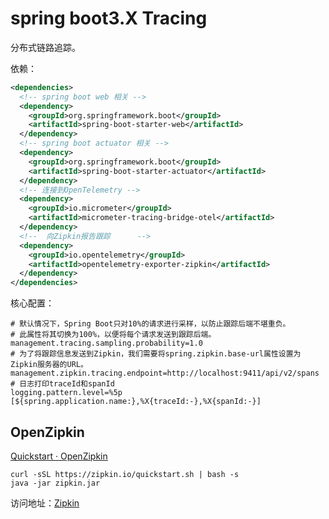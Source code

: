 # spring boot3.X Tracing

分布式链路追踪。

依赖：

```xml
<dependencies>
  <!-- spring boot web 相关 -->
  <dependency>
    <groupId>org.springframework.boot</groupId>
    <artifactId>spring-boot-starter-web</artifactId>
  </dependency>
  <!-- spring boot actuator 相关 -->
  <dependency>
    <groupId>org.springframework.boot</groupId>
    <artifactId>spring-boot-starter-actuator</artifactId>
  </dependency>
  <!-- 连接到OpenTelemetry -->
  <dependency>
    <groupId>io.micrometer</groupId>
    <artifactId>micrometer-tracing-bridge-otel</artifactId>
  </dependency>
  <!--  向Zipkin报告跟踪      -->
  <dependency>
    <groupId>io.opentelemetry</groupId>
    <artifactId>opentelemetry-exporter-zipkin</artifactId>
  </dependency>
</dependencies>
```

核心配置：

```properties
# 默认情况下，Spring Boot只对10%的请求进行采样，以防止跟踪后端不堪重负。
# 此属性将其切换为100%，以便将每个请求发送到跟踪后端。
management.tracing.sampling.probability=1.0
# 为了将跟踪信息发送到Zipkin，我们需要将spring.zipkin.base-url属性设置为Zipkin服务器的URL。
management.zipkin.tracing.endpoint=http://localhost:9411/api/v2/spans
# 日志打印traceId和spanId
logging.pattern.level=%5p [${spring.application.name:},%X{traceId:-},%X{spanId:-}]
```

## OpenZipkin

[Quickstart · OpenZipkin](https://zipkin.io/pages/quickstart)

```shell
curl -sSL https://zipkin.io/quickstart.sh | bash -s
java -jar zipkin.jar
```

访问地址：[Zipkin](http://127.0.0.1:9411/zipkin/)

